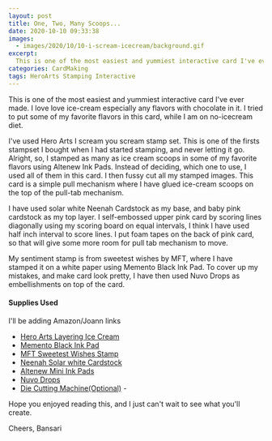 ```yaml
---
layout: post
title: One, Two, Many Scoops...
date: 2020-10-10 09:33:38
images: 
  - images/2020/10/10-i-scream-icecream/background.gif
excerpt:
  This is one of the most easiest and yummiest interactive card I've ever made.
categories: CardMaking
tags: HeroArts Stamping Interactive
---
```


This is one of the most easiest and yummiest interactive card I've ever made. I love love ice-cream especially any flavors with chocolate in it. I tried to put some of my favorite flavors in this card, while I am on no-icecream diet.

I've used Hero Arts I scream you scream stamp set. This is one of the firsts stampset I bought when I had started stamping, and never letting it go. Alright, so, I stamped as many as ice cream scoops in some of my favorite flavors using Altenew Ink Pads. Instead of deciding, which one to use, I used all of them in this card. I then fussy cut all my stamped images. This card is a simple pull mechanism where I have glued ice-cream scoops on the top of the pull-tab mechanism.

I have used solar white Neenah Cardstock as my base, and baby pink cardstock as my top layer. I self-embossed upper pink card by scoring lines diagonally using my scoring board on equal intervals, I think I have used half inch interval to score lines. I put foam tapes on the back of pink card, so that will give some more room for pull tab mechanism to move. 

My sentiment stamp is from sweetest wishes by MFT, where I have stamped it on a white paper using Memento Black Ink Pad. To cover up my mistakes, and make card look pretty, I have then used Nuvo Drops as embellishments on top of the card.

#### Supplies Used
I'll be adding Amazon/Joann links 
- [Hero Arts Layering Ice Cream](https://amz.run/3qfB)
- [Memento Black Ink Pad](https://amz.run/3qfD)
- [MFT Sweetest Wishes Stamp](https://mftstamps.com/products/sweet-celebrations?_pos=1&_sid=4900a962a&_ss=r)
 - [Neenah Solar white Cardstock](https://www.joann.com/classic-crest-250-pk-8.5x11-cardstocks-solar-white/15722937.html)
 - [Altenew Mini Ink Pads](https://altenew.com/products/sweet-fabulous-mini-cube-set-release-bundle)
 - [Nuvo Drops](https://www.tonic-studios.com/pages/search-results-page?q=nuvo+drops+collection)
 - [Die Cutting Machine(Optional)](https://www.amazon.com/Sizzix-660425-Machine-8-Inch-White/dp/B00R50G34U) - 
 
Hope you enjoyed reading this, and I just can't wait to see what you'll create. 

Cheers,
Bansari